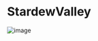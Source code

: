 # StardewValley
![image](https://user-images.githubusercontent.com/10040732/175824042-ed89a755-1fb7-42b1-a030-8c50d41f14b7.png)
